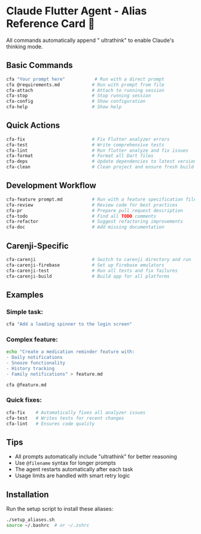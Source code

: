 # Claude Flutter Agent - Alias Reference Card 🚀

All commands automatically append " ultrathink" to enable Claude's thinking mode.

## Basic Commands
```bash
cfa "Your prompt here"           # Run with a direct prompt
cfa @requirements.md            # Run with prompt from file
cfa-attach                      # Attach to running session
cfa-stop                        # Stop running session
cfa-config                      # Show configuration
cfa-help                        # Show help
```

## Quick Actions
```bash
cfa-fix                         # Fix Flutter analyzer errors
cfa-test                        # Write comprehensive tests
cfa-lint                        # Run flutter analyze and fix issues
cfa-format                      # Format all Dart files
cfa-deps                        # Update dependencies to latest versions
cfa-clean                       # Clean project and ensure fresh build
```

## Development Workflow
```bash
cfa-feature prompt.md           # Run with a feature specification file
cfa-review                      # Review code for best practices
cfa-pr                          # Prepare pull request description
cfa-todo                        # Find all TODO comments
cfa-refactor                    # Suggest refactoring improvements
cfa-doc                         # Add missing documentation
```

## Carenji-Specific
```bash
cfa-carenji                     # Switch to carenji directory and run
cfa-carenji-firebase            # Set up Firebase emulators
cfa-carenji-test                # Run all tests and fix failures
cfa-carenji-build               # Build app for all platforms
```

## Examples

### Simple task:
```bash
cfa "Add a loading spinner to the login screen"
```

### Complex feature:
```bash
echo "Create a medication reminder feature with:
- Daily notifications
- Snooze functionality
- History tracking
- Family notifications" > feature.md

cfa @feature.md
```

### Quick fixes:
```bash
cfa-fix    # Automatically fixes all analyzer issues
cfa-test   # Writes tests for recent changes
cfa-lint   # Ensures code quality
```

## Tips
- All prompts automatically include "ultrathink" for better reasoning
- Use `@filename` syntax for longer prompts
- The agent restarts automatically after each task
- Usage limits are handled with smart retry logic

## Installation
Run the setup script to install these aliases:
```bash
./setup_aliases.sh
source ~/.bashrc  # or ~/.zshrc
```